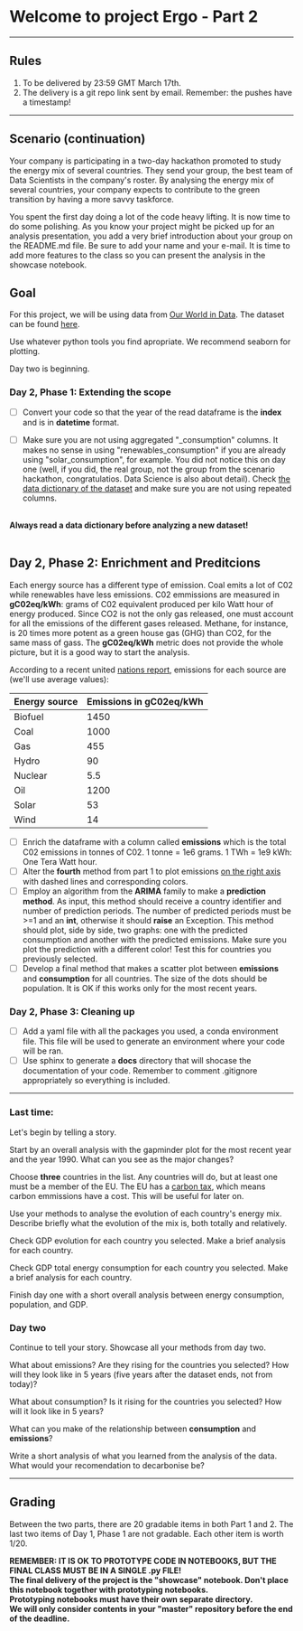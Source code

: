 # Welcome to project Ergo - Part 2
---
## Rules
1. To be delivered by 23:59 GMT March 17th.
2. The delivery is a git repo link sent by email. Remember: the pushes have a timestamp!

---
## Scenario (continuation)

Your company is participating in a two-day hackathon promoted to study the energy mix of several countries. They send your group, the best team of Data Scientists in the company's roster. By analysing the energy mix of several countries, your company expects to contribute to the green transition by having a more savvy taskforce.

You spent the first day doing a lot of the code heavy lifting. It is now time to do some polishing. As you know your project might be picked up for an analysis presentation, you add a very brief introduction about your group on the README.md file. Be sure to add your name and your e-mail. It is time to add more features to the class so you can present the analysis in the showcase notebook.

## Goal

For this project, we will be using data from [Our World in Data](https://ourworldindata.org/). The dataset can be found [here](https://github.com/owid/energy-data?country=).

Use whatever python tools you find apropriate. We recommend seaborn for plotting.

Day two is beginning.

### Day 2, Phase 1: Extending the scope

- [ ] Convert your code so that the year of the read dataframe is the __index__ and is in __datetime__ format.
- [ ] Make sure you are not using aggregated "\_consumption" columns. It makes no sense in using "renewables_consumption" if you are already using "solar_consumption", for example. You did not notice this on day one (well, if you did, the real group, not the group from the scenario hackathon, congratulatios. Data Science is also about detail). Check [the data dictionary of the dataset](https://github.com/owid/energy-data/blob/master/owid-energy-codebook.csv) and make sure you are not using repeated columns.


<div class="alert alert-info"> 
    <br>
    <b>Always read a data dictionary before analyzing a new dataset!</b>   
    <br>
    <br>
</div>

## Day 2, Phase 2: Enrichment and Preditcions

Each energy source has a different type of emission. Coal emits a lot of C02 while renewables have less emissions. C02 emmissions are measured in __gC02eq/kWh__: grams of C02 equivalent produced per kilo Watt hour of energy produced. Since CO2 is not the only gas released, one must account for all the emissions of the different gases released. Methane, for instance, is 20 times more potent as a green house gas (GHG) than CO2, for the same mass of gass. The __gC02eq/kWh__ metric does not provide the whole picture, but it is a  good way to start the analysis.

According to a recent united [nations report](https://unece.org/sites/default/files/2021-10/LCA-2.pdf), emissions for each source are (we'll use average values):

| Energy source | Emissions in gC02eq/kWh |
|---|---|
| Biofuel | 1450 |
| Coal | 1000 |
| Gas | 455 |
| Hydro | 90 |
| Nuclear | 5.5 |
| Oil | 1200 |
| Solar | 53 |
| Wind | 14 |


- [ ] Enrich the dataframe with a column called __emissions__ which is the total C02 emissions in tonnes of C02. 1 tonne = 1e6 grams. 1 TWh = 1e9 kWh: One Tera Watt hour.
- [ ] Alter the __fourth__ method from part 1 to plot emissions [on the right axis](https://matplotlib.org/stable/api/_as_gen/matplotlib.axes.Axes.twinx.html) with dashed lines and corresponding colors.
- [ ] Employ an algorithm from the __ARIMA__ family to make a __prediction method__. As input, this method should receive a country identifier and number of prediction periods. The number of predicted periods must be >=1 and an __int__, otherwise it should __raise__ an Exception. This method should plot, side by side, two graphs: one with the predicted consumption and another with the predicted emissions. Make sure you plot the prediction with a different color! Test this for countries you previously selected.
- [ ] Develop a final method that makes a scatter plot between __emissions__ and __consumption__ for all countries. The size of the dots should be population. It is OK if this works only for the most recent years.

### Day 2, Phase 3: Cleaning up

- [ ] Add a yaml file with all the packages you used, a conda environment file. This file will be used to generate an environment where your code will be ran.
- [ ] Use sphinx to generate a __docs__ directory that will shocase the documentation of your code. Remember to comment .gitignore appropriately so everything is included.

___
### Last time:

Let's begin by telling a story.

Start by an overall analysis with the gapminder plot for the most recent year and the year 1990. What can you see as the major changes?

Choose **three** countries in the list. Any countries will do, but at least one must be a member of the EU. The EU has a [carbon tax](https://ember-climate.org/data/carbon-price-viewer/), which means carbon emmissions have a cost. This will be useful for later on. 

Use your methods to analyse the evolution of each country's energy mix. Describe briefly what the evolution of the mix is, both totally and relatively.

Check GDP evolution for each country you selected. Make a brief analysis for each country.

Check GDP total energy consumption for each country you selected. Make a brief analysis for each country.

Finish day one with a short overall analysis between energy consumption, population, and GDP.

### Day two

Continue to tell your story. Showcase all your methods from day two.

What about emissions? Are they rising for the countries you selected? How will they look like in 5 years (five years after the dataset ends, not from today)?

What about consumption? Is it rising for the countries you selected? How will it look like in 5 years?

What can you make of the relationship between __consumption__ and __emissions__?

Write a short analysis of what you learned from the analysis of the data. What would your recomendation to decarbonise be?

---
## Grading

Between the two parts, there are 20 gradable items in both Part 1 and 2. The last two items of Day 1, Phase 1 are not gradable. Each other item is worth 1/20.

<div class="alert alert-danger">
    <b> REMEMBER: IT IS OK TO PROTOTYPE CODE IN NOTEBOOKS, BUT THE FINAL CLASS MUST BE IN A SINGLE .py FILE! </b>
    <br>
    <b> The final delivery of the project is the "showcase" notebook. Don't place this notebook together with prototyping notebooks.</b>
    <br>
    <b> Prototyping notebooks must have their own separate directory.</b>
    <br>
    <b> We will only consider contents in your "master" repository before the end of the deadline.</b>
</div>
